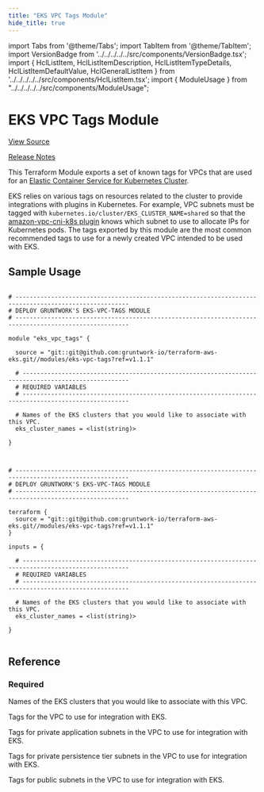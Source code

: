 ```yaml
---
title: "EKS VPC Tags Module"
hide_title: true
---
```


import Tabs from '@theme/Tabs';
import TabItem from '@theme/TabItem';
import VersionBadge from '../../../../../src/components/VersionBadge.tsx';
import { HclListItem, HclListItemDescription, HclListItemTypeDetails, HclListItemDefaultValue, HclGeneralListItem } from '../../../../../src/components/HclListItem.tsx';
import { ModuleUsage } from "../../../../../src/components/ModuleUsage";

<VersionBadge repoTitle="Amazon EKS" version="1.1.1" lastModifiedVersion="0.64.3"/>

# EKS VPC Tags Module

<a href="https://github.com/gruntwork-io/terraform-aws-eks/tree/v1.1.1/modules/eks-vpc-tags" className="link-button" title="View the source code for this module in GitHub.">View Source</a>

<a href="https://github.com/gruntwork-io/terraform-aws-eks/releases/tag/v0.64.3" className="link-button" title="Release notes for only versions which impacted this module.">Release Notes</a>

This Terraform Module exports a set of known tags for VPCs that are used for an [Elastic Container Service for
Kubernetes Cluster](https://docs.aws.amazon.com/eks/latest/userguide/clusters.html).

EKS relies on various tags on resources related to the cluster to provide integrations with plugins in Kubernetes. For
example, VPC subnets must be tagged with `kubernetes.io/cluster/EKS_CLUSTER_NAME=shared` so that the [amazon-vpc-cni-k8s
plugin](https://github.com/aws/amazon-vpc-cni-k8s) knows which subnet to use to allocate IPs for Kubernetes pods. The
tags exported by this module are the most common recommended tags to use for a newly created VPC intended to be used
with EKS.

## Sample Usage

<Tabs>
<TabItem value="terraform" label="Terraform" default>

```hcl title="main.tf"

# ------------------------------------------------------------------------------------------------------
# DEPLOY GRUNTWORK'S EKS-VPC-TAGS MODULE
# ------------------------------------------------------------------------------------------------------

module "eks_vpc_tags" {

  source = "git::git@github.com:gruntwork-io/terraform-aws-eks.git//modules/eks-vpc-tags?ref=v1.1.1"

  # ----------------------------------------------------------------------------------------------------
  # REQUIRED VARIABLES
  # ----------------------------------------------------------------------------------------------------

  # Names of the EKS clusters that you would like to associate with this VPC.
  eks_cluster_names = <list(string)>

}


```

</TabItem>
<TabItem value="terragrunt" label="Terragrunt" default>

```hcl title="terragrunt.hcl"

# ------------------------------------------------------------------------------------------------------
# DEPLOY GRUNTWORK'S EKS-VPC-TAGS MODULE
# ------------------------------------------------------------------------------------------------------

terraform {
  source = "git::git@github.com:gruntwork-io/terraform-aws-eks.git//modules/eks-vpc-tags?ref=v1.1.1"
}

inputs = {

  # ----------------------------------------------------------------------------------------------------
  # REQUIRED VARIABLES
  # ----------------------------------------------------------------------------------------------------

  # Names of the EKS clusters that you would like to associate with this VPC.
  eks_cluster_names = <list(string)>

}


```

</TabItem>
</Tabs>




## Reference

<Tabs>
<TabItem value="inputs" label="Inputs" default>

### Required

<HclListItem name="eks_cluster_names" requirement="required" type="list(string)">
<HclListItemDescription>

Names of the EKS clusters that you would like to associate with this VPC.

</HclListItemDescription>
</HclListItem>

</TabItem>
<TabItem value="outputs" label="Outputs">

<HclListItem name="vpc_eks_tags">
<HclListItemDescription>

Tags for the VPC to use for integration with EKS.

</HclListItemDescription>
</HclListItem>

<HclListItem name="vpc_private_app_subnet_eks_tags">
<HclListItemDescription>

Tags for private application subnets in the VPC to use for integration with EKS.

</HclListItemDescription>
</HclListItem>

<HclListItem name="vpc_private_persistence_subnet_eks_tags">
<HclListItemDescription>

Tags for private persistence tier subnets in the VPC to use for integration with EKS.

</HclListItemDescription>
</HclListItem>

<HclListItem name="vpc_public_subnet_eks_tags">
<HclListItemDescription>

Tags for public subnets in the VPC to use for integration with EKS.

</HclListItemDescription>
</HclListItem>

</TabItem>
</Tabs>

<!-- ##DOCS-SOURCER-START
{
  "originalSources": [
    "https://github.com/gruntwork-io/terraform-aws-eks/tree/v1.1.1/modules/eks-vpc-tags/readme.md",
    "https://github.com/gruntwork-io/terraform-aws-eks/tree/v1.1.1/modules/eks-vpc-tags/variables.tf",
    "https://github.com/gruntwork-io/terraform-aws-eks/tree/v1.1.1/modules/eks-vpc-tags/outputs.tf"
  ],
  "sourcePlugin": "module-catalog-api",
  "hash": "c4b2340847d30006fcdb000f5fc67eab"
}
##DOCS-SOURCER-END -->

